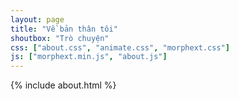 ```yaml
---
layout: page
title: "Về bản thân tôi"
shoutbox: "Trò chuyện"
css: ["about.css", "animate.css", "morphext.css"]
js: ["morphext.min.js", "about.js"]
---
```

{% include about.html %}